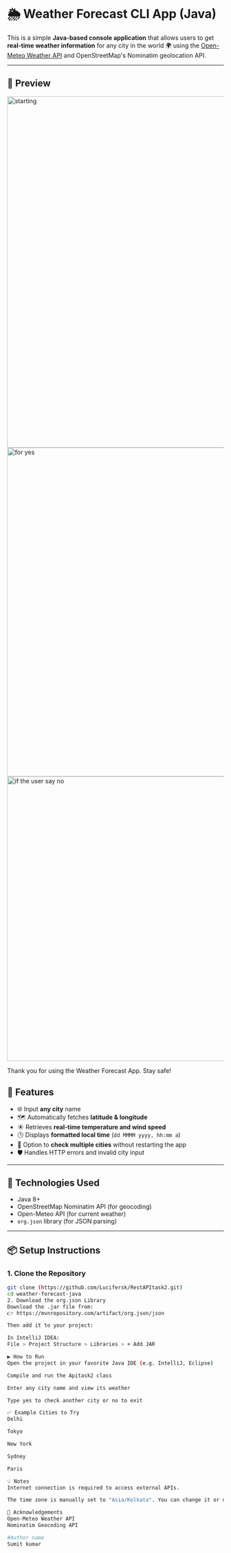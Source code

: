 # 🌦️ Weather Forecast CLI App (Java)

This is a simple **Java-based console application** that allows users to get **real-time weather information** for any city in the world 🌍 using the [Open-Meteo Weather API](https://open-meteo.com/) and OpenStreetMap's Nominatim geolocation API.

---

## 📸 Preview
<img width="817" alt="starting" src="https://github.com/user-attachments/assets/6bbf4395-76da-44b8-a091-be2ba03e5980" />
<img width="765" alt="for yes" src="https://github.com/user-attachments/assets/f0c5a905-4172-4099-a35c-72f14dd3c0c5" />
<img width="662" alt="if the user say no" src="https://github.com/user-attachments/assets/6250aeb2-5baf-44e2-9b47-5795a4fafd57" />


Thank you for using the Weather Forecast App. Stay safe!


## 🚀 Features

- 🌐 Input **any city** name
- 🗺️ Automatically fetches **latitude & longitude**
- ☀️ Retrieves **real-time temperature and wind speed**
- 🕒 Displays **formatted local time** (`dd MMMM yyyy, hh:mm a`)
- 🔁 Option to **check multiple cities** without restarting the app
- 🛡️ Handles HTTP errors and invalid city input

---

## 🧰 Technologies Used

- Java 8+
- OpenStreetMap Nominatim API (for geocoding)
- Open-Meteo API (for current weather)
- `org.json` library (for JSON parsing)

---

## 📦 Setup Instructions

### 1. Clone the Repository
```bash
git clone (https://github.com/Lucifersk/RestAPItask2.git)
cd weather-forecast-java
2. Download the org.json Library
Download the .jar file from:
👉 https://mvnrepository.com/artifact/org.json/json

Then add it to your project:

In IntelliJ IDEA:
File > Project Structure > Libraries > + Add JAR

▶️ How to Run
Open the project in your favorite Java IDE (e.g. IntelliJ, Eclipse)

Compile and run the Apitask2 class

Enter any city name and view its weather

Type yes to check another city or no to exit

✅ Example Cities to Try
Delhi

Tokyo

New York

Sydney

Paris

💡 Notes
Internet connection is required to access external APIs.

The time zone is manually set to "Asia/Kolkata". You can change it or use timezone=auto in the API for dynamic time zones.

🙌 Acknowledgements
Open-Meteo Weather API
Nominatim Geocoding API

#Author name
Sumit kumar
